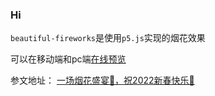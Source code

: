 ### Hi

`beautiful-fireworks`是使用`p5.js`实现的烟花效果

可以在移动端和pc端[在线预览](https://jcodelife.github.io/beautiful-fireworks/)



参文地址：
[一场烟花盛宴🎇，祝2022新春快乐🎉 ](https://juejin.cn/post/7051353946052362277)
